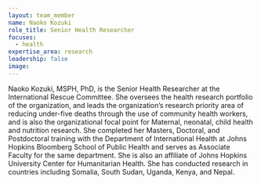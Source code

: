 ```yaml
---
layout: team_member
name: Naoko Kozuki
role_title: Senior Health Researcher
focuses:
  - health
expertise_area: research
leadership: false
image:
---
```


Naoko Kozuki, MSPH, PhD, is the Senior Health Researcher at the International Rescue Committee. She oversees the health research portfolio of the organization, and leads the organization’s research priority area of reducing under-five deaths through the use of community health workers, and is also the organizational focal point for Maternal, neonatal, child health and nutrition research. She completed her Masters, Doctoral, and Postdoctoral training with the Department of International Health at Johns Hopkins Bloomberg School of Public Health and serves as Associate Faculty for the same department. She is also an affiliate of Johns Hopkins University Center for Humanitarian Health. She has conducted research in countries including Somalia, South Sudan, Uganda, Kenya, and Nepal.